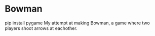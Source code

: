 # Bowman
pip install pygame
My attempt at making Bowman, a game where two players shoot arrows at eachother.
